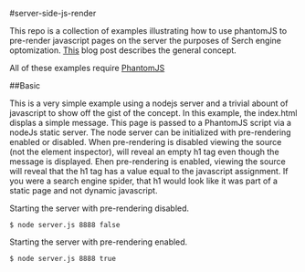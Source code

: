 #server-side-js-render

This repo is a collection of examples illustrating how to use phantomJS to pre-render javascript pages on the server the purposes of Serch engine optomization. [This](http://thedigitalself.com/blog/seo-and-javascript-with-phantomjs-server-side-rendering) blog post describes the general concept. 

All of these examples require [PhantomJS](http://phantomjs.org) 


##Basic

This is a very simple example using a nodejs server and a trivial abount of javascript to show off the gist of the concept. In this example, the index.html displas a simple message. This page is passed to a PhantomJS script via a nodeJs static server. The node server can be initialized with pre-rendering enabled or disabled. When pre-rendering is disabled viewing the source (not the element inspector), will reveal an empty h1 tag even though the message is displayed. Ehen pre-rendering is enabled, viewing the source will reveal that the h1 tag has a value equal to the javascript assignment. If you were a search engine spider, that h1 would look like it was part of a static page and not dynamic javascript.

Starting the server with pre-rendering disabled.

`$ node server.js 8888 false`


Starting the server with pre-rendering enabled.

`$ node server.js 8888 true`